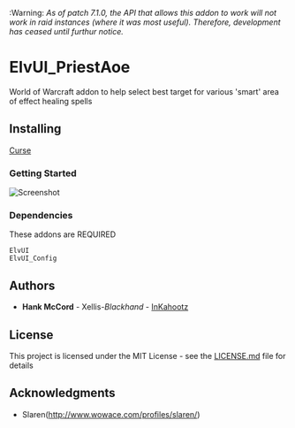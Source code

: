 :Warning: *As of patch 7.1.0, the API that allows this addon to work will not work in raid instances (where it was most useful). Therefore, development has ceased until furthur notice.*

# ElvUI_PriestAoe
World of Warcraft addon to help select best target for various 'smart' area of effect healing spells

## Installing

[Curse](http://mods.curse.com/addons/wow/elvui_priestaoe)

### Getting Started

![Screenshot](http://i.imgur.com/L4EoIQg.png)

### Dependencies

These addons are REQUIRED

```
ElvUI
ElvUI_Config
```


## Authors

* **Hank McCord** - Xellis-*Blackhand* - [InKahootz](https://github.com/InKahootz)

## License

This project is licensed under the MIT License - see the [LICENSE.md](LICENSE.md) file for details

## Acknowledgments

* Slaren(http://www.wowace.com/profiles/slaren/)
